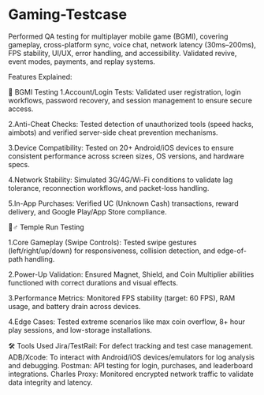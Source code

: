 # Gaming-Testcase
Performed QA testing for multiplayer mobile game (BGMI), covering gameplay, cross-platform sync, voice chat, network latency (30ms–200ms), FPS stability, UI/UX, error handling, and accessibility. Validated revive, event modes, payments, and replay systems.

Features Explained:

🎯 BGMI Testing
1.Account/Login Tests:
Validated user registration, login workflows, password recovery, and session management to ensure secure access.

2.Anti-Cheat Checks:
Tested detection of unauthorized tools (speed hacks, aimbots) and verified server-side cheat prevention mechanisms.

3.Device Compatibility:
Tested on 20+ Android/iOS devices to ensure consistent performance across screen sizes, OS versions, and hardware specs.

4.Network Stability:
Simulated 3G/4G/Wi-Fi conditions to validate lag tolerance, reconnection workflows, and packet-loss handling.

5.In-App Purchases:
Verified UC (Unknown Cash) transactions, reward delivery, and Google Play/App Store compliance.

🏃♂ Temple Run Testing

1.Core Gameplay (Swipe Controls):
Tested swipe gestures (left/right/up/down) for responsiveness, collision detection, and edge-of-path handling.

2.Power-Up Validation:
Ensured Magnet, Shield, and Coin Multiplier abilities functioned with correct durations and visual effects.

3.Performance Metrics:
Monitored FPS stability (target: 60 FPS), RAM usage, and battery drain across devices.

4.Edge Cases:
Tested extreme scenarios like max coin overflow, 8+ hour play sessions, and low-storage installations.

🛠️ Tools Used
Jira/TestRail: For defect tracking and test case management.
ADB/Xcode: To interact with Android/iOS devices/emulators for log analysis and debugging.
Postman: API testing for login, purchases, and leaderboard integrations.
Charles Proxy: Monitored encrypted network traffic to validate data integrity and latency.
